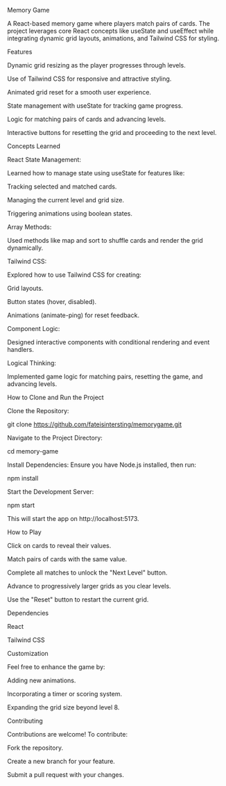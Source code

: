 Memory Game

A React-based memory game where players match pairs of cards. The project leverages core React concepts like useState and useEffect while integrating dynamic grid layouts, animations, and Tailwind CSS for styling.

Features

Dynamic grid resizing as the player progresses through levels.

Use of Tailwind CSS for responsive and attractive styling.

Animated grid reset for a smooth user experience.

State management with useState for tracking game progress.

Logic for matching pairs of cards and advancing levels.

Interactive buttons for resetting the grid and proceeding to the next level.

Concepts Learned

React State Management:

Learned how to manage state using useState for features like:

Tracking selected and matched cards.

Managing the current level and grid size.

Triggering animations using boolean states.

Array Methods:

Used methods like map and sort to shuffle cards and render the grid dynamically.

Tailwind CSS:

Explored how to use Tailwind CSS for creating:

Grid layouts.

Button states (hover, disabled).

Animations (animate-ping) for reset feedback.

Component Logic:

Designed interactive components with conditional rendering and event handlers.

Logical Thinking:

Implemented game logic for matching pairs, resetting the game, and advancing levels.

How to Clone and Run the Project

Clone the Repository:

git clone https://github.com/fateisintersting/memorygame.git

Navigate to the Project Directory:

cd memory-game

Install Dependencies:
Ensure you have Node.js installed, then run:

npm install

Start the Development Server:

npm start

This will start the app on http://localhost:5173.

How to Play

Click on cards to reveal their values.

Match pairs of cards with the same value.

Complete all matches to unlock the "Next Level" button.

Advance to progressively larger grids as you clear levels.

Use the "Reset" button to restart the current grid.

Dependencies

React

Tailwind CSS

Customization

Feel free to enhance the game by:

Adding new animations.

Incorporating a timer or scoring system.

Expanding the grid size beyond level 8.

Contributing

Contributions are welcome! To contribute:

Fork the repository.

Create a new branch for your feature.

Submit a pull request with your changes.

